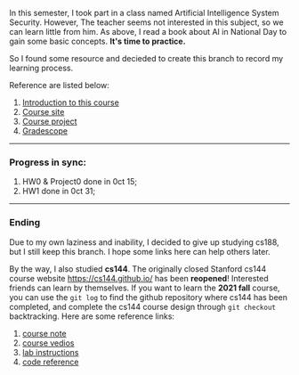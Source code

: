 In this semester, I took part in a class named Artificial Intelligence System Security.
However, The teacher seems not interested in this subject, so we can learn little from him.
As above, I read a book about AI in National Day to gain some basic concepts. **It's time to practice.**

So I found some resource and decieded to create this branch to record my learning process.

Reference are listed below:
1. [Introduction to this course](https://csdiy.wiki/%E4%BA%BA%E5%B7%A5%E6%99%BA%E8%83%BD/CS188/)
2. [Course site](https://inst.eecs.berkeley.edu/~cs188/fa22/)
3. [Course project](https://inst.eecs.berkeley.edu/~cs188/fa18/project0.html)
4. [Gradescope](https://www.gradescope.com/courses/33660)

---
### Progress in sync:
1. HW0 & Project0 done in 0ct 15;
2. HW1 done in 0ct 31;
---
### Ending
Due to my own laziness and inability, I decided to give up studying cs188, but I still keep this branch. I hope some links here can help others later.

By the way, I also studied **cs144**. The originally closed Stanford cs144 course website https://cs144.github.io/ has been **reopened**! Interested friends can learn by themselves.
If you want to learn the **2021 fall** course, you can use the `git log` to find the github repository where cs144 has been completed, and complete the cs144 course design through `git checkout` backtracking. Here are some reference links:
1. [course note](https://github.com/PKUFlyingPig/CS144-Computer-Network/tree/master/notes)
2. [course vedios](https://www.youtube.com/watch?v=r2WZNaFyrbQ&list=PL6RdenZrxrw9inR-IJv-erlOKRHjymxMN&index=1)
3. [lab instructions](https://github.com/Kiprey/sponge/tree/master/labs_pdf)
4. [code reference](https://kiprey.github.io/2021/11/cs144-lab0/)

